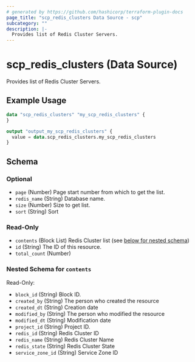 ```yaml
---
# generated by https://github.com/hashicorp/terraform-plugin-docs
page_title: "scp_redis_clusters Data Source - scp"
subcategory: ""
description: |-
  Provides list of Redis Cluster Servers.
---
```


# scp_redis_clusters (Data Source)

Provides list of Redis Cluster Servers.

## Example Usage

```terraform
data "scp_redis_clusters" "my_scp_redis_clusters" {
}

output "output_my_scp_redis_clusters" {
  value = data.scp_redis_clusters.my_scp_redis_clusters
}
```

<!-- schema generated by tfplugindocs -->
## Schema

### Optional

- `page` (Number) Page start number from which to get the list.
- `redis_name` (String) Database name.
- `size` (Number) Size to get list.
- `sort` (String) Sort

### Read-Only

- `contents` (Block List) Redis Cluster list (see [below for nested schema](#nestedblock--contents))
- `id` (String) The ID of this resource.
- `total_count` (Number)

<a id="nestedblock--contents"></a>
### Nested Schema for `contents`

Read-Only:

- `block_id` (String) Block ID.
- `created_by` (String) The person who created the resource
- `created_dt` (String) Creation date
- `modified_by` (String) The person who modified the resource
- `modified_dt` (String) Modification date
- `project_id` (String) Project ID.
- `redis_id` (String) Redis Cluster ID
- `redis_name` (String) Redis Cluster Name
- `redis_state` (String) Redis Cluster State
- `service_zone_id` (String) Service Zone ID


